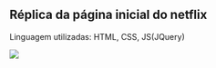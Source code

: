 ## Réplica da página inicial do netflix 

Linguagem utilizadas: HTML, CSS, JS(JQuery)

<img src="https://github.com/camila-marquesbr/web_dev_DIO/blob/master/Aula%20HTML%20e%20CSS%20-%20p%C3%A1gina%20inicial%20netflix/P%C3%A1gina%20inicial%20netflix%20clone%20-%20final.JPG">